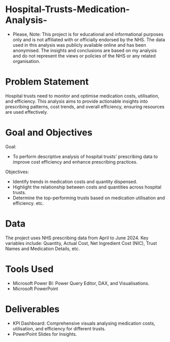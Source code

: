 # Hospital-Trusts-Medication-Analysis-

* Please, Note: This project is for educational and informational purposes only and is not affiliated with or officially endorsed by the NHS. The data used in this analysis was publicly available online and has been anonymised. The insights and conclusions are based on my analysis and do not represent the views or policies of the NHS or any related organisation.


# Problem Statement
Hospital trusts need to monitor and optimise medication costs, utilisation, and efficiency. This analysis aims to provide actionable insights into prescribing patterns, cost trends, and overall efficiency, ensuring resources are used effectively.

# Goal and Objectives
Goal:
* To perform descriptive analysis of hospital trusts' prescribing data to improve cost efficiency and enhance prescribing practices.

Objectives:
* Identify trends in medication costs and quantity dispensed.
* Highlight the relationship between costs and quantities across hospital trusts.
* Determine the top-performing trusts based on medication utilisation and efficiency. etc.


# Data
The project uses NHS prescribing data from April to June 2024. Key variables include:
Quantity, Actual Cost, Net Ingredient Cost (NIC), Trust Names and Medication Details, etc.


# Tools Used
* Microsoft Power BI: Power Query Editor, DAX, and Visualisations.
* Microsoft PowerPoint

# Deliverables
* KPI Dashboard: Comprehensive visuals analysing medication costs, utilisation, and efficiency for different trusts.
* PowerPoint Slides for Insights.
